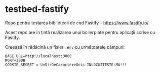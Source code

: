 # testbed-fastify

Repo pentru testarea bibliotecii de cod Fastify - https://www.fastify.io/.

Acest repo are în țintă realizarea unui boilerplate pentru aplicații scrise cu Fastify.

Creează în rădăcină un fișier `.env` cu următoarele câmpuri:

```text
BASE_URL=http://localhost:3000
PORT=3000
COOKIE_SECRET = UnSirDeCaractereUnic-INLOCUITESTE-MA!!!
```